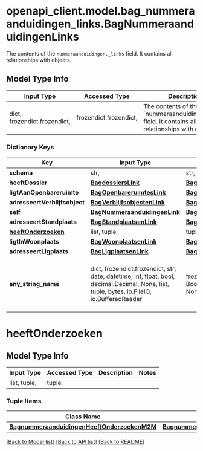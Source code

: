 # openapi_client.model.bag_nummeraanduidingen_links.BagNummeraanduidingenLinks

The contents of the `nummeraanduidingen._links` field. It contains all relationships with objects.

## Model Type Info
Input Type | Accessed Type | Description | Notes
------------ | ------------- | ------------- | -------------
dict, frozendict.frozendict,  | frozendict.frozendict,  | The contents of the &#x60;nummeraanduidingen._links&#x60; field. It contains all relationships with objects. | 

### Dictionary Keys
Key | Input Type | Accessed Type | Description | Notes
------------ | ------------- | ------------- | ------------- | -------------
**schema** | str,  | str,  |  | 
**heeftDossier** | [**BagdossiersLink**](BagdossiersLink.md) | [**BagdossiersLink**](BagdossiersLink.md) |  | 
**ligtAanOpenbareruimte** | [**BagOpenbareruimtesLink**](BagOpenbareruimtesLink.md) | [**BagOpenbareruimtesLink**](BagOpenbareruimtesLink.md) |  | 
**adresseertVerblijfsobject** | [**BagVerblijfsobjectenLink**](BagVerblijfsobjectenLink.md) | [**BagVerblijfsobjectenLink**](BagVerblijfsobjectenLink.md) |  | 
**self** | [**BagNummeraanduidingenLink**](BagNummeraanduidingenLink.md) | [**BagNummeraanduidingenLink**](BagNummeraanduidingenLink.md) |  | 
**adresseertStandplaats** | [**BagStandplaatsenLink**](BagStandplaatsenLink.md) | [**BagStandplaatsenLink**](BagStandplaatsenLink.md) |  | 
**[heeftOnderzoeken](#heeftOnderzoeken)** | list, tuple,  | tuple,  |  | 
**ligtInWoonplaats** | [**BagWoonplaatsenLink**](BagWoonplaatsenLink.md) | [**BagWoonplaatsenLink**](BagWoonplaatsenLink.md) |  | 
**adresseertLigplaats** | [**BagLigplaatsenLink**](BagLigplaatsenLink.md) | [**BagLigplaatsenLink**](BagLigplaatsenLink.md) |  | 
**any_string_name** | dict, frozendict.frozendict, str, date, datetime, int, float, bool, decimal.Decimal, None, list, tuple, bytes, io.FileIO, io.BufferedReader | frozendict.frozendict, str, BoolClass, decimal.Decimal, NoneClass, tuple, bytes, FileIO | any string name can be used but the value must be the correct type | [optional]

# heeftOnderzoeken

## Model Type Info
Input Type | Accessed Type | Description | Notes
------------ | ------------- | ------------- | -------------
list, tuple,  | tuple,  |  | 

### Tuple Items
Class Name | Input Type | Accessed Type | Description | Notes
------------- | ------------- | ------------- | ------------- | -------------
[**BagnummeraanduidingenHeeftOnderzoekenM2M**](BagnummeraanduidingenHeeftOnderzoekenM2M.md) | [**BagnummeraanduidingenHeeftOnderzoekenM2M**](BagnummeraanduidingenHeeftOnderzoekenM2M.md) | [**BagnummeraanduidingenHeeftOnderzoekenM2M**](BagnummeraanduidingenHeeftOnderzoekenM2M.md) |  | 

[[Back to Model list]](../../README.md#documentation-for-models) [[Back to API list]](../../README.md#documentation-for-api-endpoints) [[Back to README]](../../README.md)


